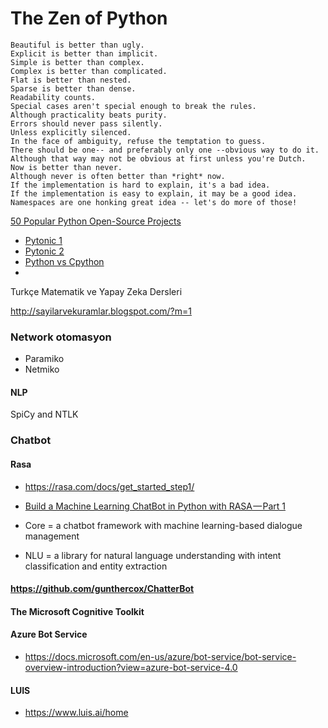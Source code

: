 # The Zen of Python
    Beautiful is better than ugly.
    Explicit is better than implicit.
    Simple is better than complex.
    Complex is better than complicated.
    Flat is better than nested.
    Sparse is better than dense.
    Readability counts.
    Special cases aren't special enough to break the rules.
    Although practicality beats purity.
    Errors should never pass silently.
    Unless explicitly silenced.
    In the face of ambiguity, refuse the temptation to guess.
    There should be one-- and preferably only one --obvious way to do it.
    Although that way may not be obvious at first unless you're Dutch.
    Now is better than never.
    Although never is often better than *right* now.
    If the implementation is hard to explain, it's a bad idea.
    If the implementation is easy to explain, it may be a good idea.
    Namespaces are one honking great idea -- let's do more of those!

[50 Popular Python Open-Source Projects](https://hackernoon.com/50-popular-python-open-source-projects-on-github-in-2018-c750f9bf56a0)


- [Pytonic 1](https://www.python.org/dev/peps/pep-0008/)
- [Pytonic 2](https://docs.python-guide.org/writing/style/)
- [Python vs Cpython](https://stackoverflow.com/questions/17130975/python-vs-cpython)
- 

Turkçe Matematik ve Yapay Zeka Dersleri


http://sayilarvekuramlar.blogspot.com/?m=1


### Network otomasyon

- Paramiko
- Netmiko



#### NLP
SpiCy and NTLK

### Chatbot
#### Rasa 

- https://rasa.com/docs/get_started_step1/

- [Build a Machine Learning ChatBot in Python with RASA — Part 1](https://hackernoon.com/build-simple-chatbot-with-rasa-part-1-f4c6d5bb1aea)

- Core = a chatbot framework with machine learning-based dialogue management

- NLU = a library for natural language understanding with intent classification and entity extraction

#### https://github.com/gunthercox/ChatterBot

#### The Microsoft Cognitive Toolkit

#### Azure Bot Service 
- https://docs.microsoft.com/en-us/azure/bot-service/bot-service-overview-introduction?view=azure-bot-service-4.0


####  LUIS
- https://www.luis.ai/home


